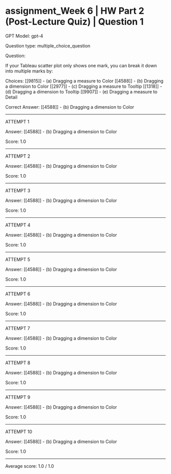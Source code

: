 # assignment_Week 6 | HW Part 2 (Post-Lecture Quiz) | Question 1

GPT Model: gpt-4

Question type: multiple_choice_question

Question:
<div><p>If your Tableau scatter plot only shows one mark, you can break it down into multiple marks by:</p></div>

Choices:
[[9815]] - (a) Dragging a measure to Color
[[4588]] - (b) Dragging a dimension to Color
[[2977]] - (c) Dragging a measure to Tooltip
[[1318]] - (d) Dragging a dimension to Tooltip
[[9907]] - (e) Dragging a measure to Detail

Correct Answer:
[[4588]] - (b) Dragging a dimension to Color

****************************************

ATTEMPT 1

Answer: 
[[4588]] - (b) Dragging a dimension to Color

Score: 1.0

--------------------

ATTEMPT 2

Answer: 
[[4588]] - (b) Dragging a dimension to Color

Score: 1.0

--------------------

ATTEMPT 3

Answer: 
[[4588]] - (b) Dragging a dimension to Color

Score: 1.0

--------------------

ATTEMPT 4

Answer: 
[[4588]] - (b) Dragging a dimension to Color

Score: 1.0

--------------------

ATTEMPT 5

Answer: 
[[4588]] - (b) Dragging a dimension to Color

Score: 1.0

--------------------

ATTEMPT 6

Answer: 
[[4588]] - (b) Dragging a dimension to Color

Score: 1.0

--------------------

ATTEMPT 7

Answer: 
[[4588]] - (b) Dragging a dimension to Color

Score: 1.0

--------------------

ATTEMPT 8

Answer: 
[[4588]] - (b) Dragging a dimension to Color

Score: 1.0

--------------------

ATTEMPT 9

Answer: 
[[4588]] - (b) Dragging a dimension to Color

Score: 1.0

--------------------

ATTEMPT 10

Answer: 
[[4588]] - (b) Dragging a dimension to Color

Score: 1.0

--------------------

Average score: 1.0 / 1.0
